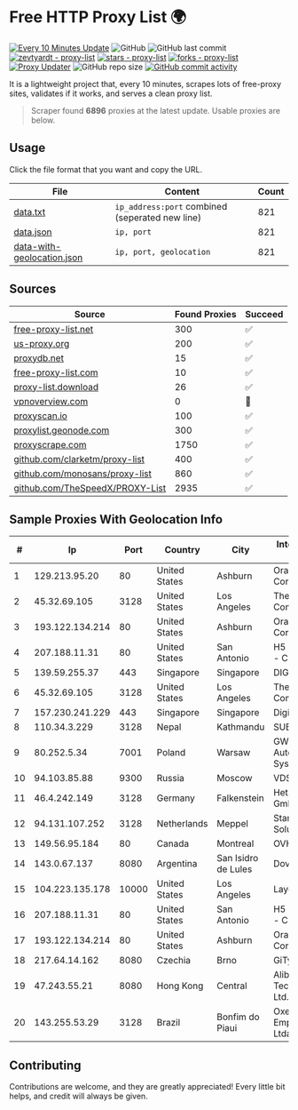 
# Free HTTP Proxy List 🌍

[![Every 10 Minutes Update](https://github.com/mertguvencli/http-proxy-list/actions/workflows/main.yml/badge.svg?branch=main)](https://github.com/mertguvencli/http-proxy-list/actions/workflows/main.yml)
![GitHub](https://img.shields.io/github/license/mertguvencli/http-proxy-list)
![GitHub last commit](https://img.shields.io/github/last-commit/mertguvencli/http-proxy-list)
[![zevtyardt - proxy-list](https://img.shields.io/static/v1?label=zevtyardt&message=proxy-list&color=blue&logo=github)](https://github.com/zevtyardt/proxy-list "Go to GitHub repo")
[![stars - proxy-list](https://img.shields.io/github/stars/zevtyardt/proxy-list?style=social)](https://github.com/zevtyardt/proxy-list)
[![forks - proxy-list](https://img.shields.io/github/forks/zevtyardt/proxy-list?style=social)](https://github.com/zevtyardt/proxy-list)
[![Proxy Updater](https://github.com/zevtyardt/proxy-list/workflows/Proxy%20Updater/badge.svg)](https://github.com/zevtyardt/proxy-list/actions?query=workflow:"Proxy+Updater")
![GitHub repo size](https://img.shields.io/github/repo-size/zevtyardt/proxy-list)
[![GitHub commit activity](https://img.shields.io/github/commit-activity/m/zevtyardt/proxy-list?logo=commits)](https://github.com/zevtyardt/proxy-list/commits/main)

It is a lightweight project that, every 10 minutes, scrapes lots of free-proxy sites, validates if it works, and serves a clean proxy list.

> Scraper found **6896** proxies at the latest update. Usable proxies are below.

## Usage

Click the file format that you want and copy the URL.

|File|Content|Count|
|----|-------|-----|
|[data.txt](https://raw.githubusercontent.com/mertguvencli/http-proxy-list/main/proxy-list/data.txt)|`ip_address:port` combined (seperated new line)|821|
|[data.json](https://raw.githubusercontent.com/mertguvencli/http-proxy-list/main/proxy-list/data.json)|`ip, port`|821|
|[data-with-geolocation.json](https://raw.githubusercontent.com/mertguvencli/http-proxy-list/main/proxy-list/data-with-geolocation.json)|`ip, port, geolocation`|821|

## Sources

|Source|Found Proxies|Succeed|
|------|-------------|-------|
|[free-proxy-list.net](https://free-proxy-list.net)|300|✅|
|[us-proxy.org](https://www.us-proxy.org)|200|✅|
|[proxydb.net](http://proxydb.net)|15|✅|
|[free-proxy-list.com](https://free-proxy-list.com/?page=&port=&type%5B%5D=http&type%5B%5D=https&up_time=0&search=Search)|10|✅|
|[proxy-list.download](https://www.proxy-list.download/HTTP)|26|✅|
|[vpnoverview.com](https://vpnoverview.com/privacy/anonymous-browsing/free-proxy-servers)|0|🚫|
|[proxyscan.io](https://www.proxyscan.io)|100|✅|
|[proxylist.geonode.com](https://proxylist.geonode.com/api/proxy-list?limit=300&page=1&sort_by=lastChecked&sort_type=desc&protocols=http,https)|300|✅|
|[proxyscrape.com](https://api.proxyscrape.com/v2/?request=displayproxies&protocol=http&timeout=10000&country=all&ssl=all&anonymity=all)|1750|✅|
|[github.com/clarketm/proxy-list](https://raw.githubusercontent.com/clarketm/proxy-list/master/proxy-list-raw.txt)|400|✅|
|[github.com/monosans/proxy-list](https://raw.githubusercontent.com/monosans/proxy-list/main/proxies/http.txt)|860|✅|
|[github.com/TheSpeedX/PROXY-List](https://raw.githubusercontent.com/TheSpeedX/PROXY-List/master/http.txt)|2935|✅|


## Sample Proxies With Geolocation Info

|#|Ip|Port|Country|City|Internet Service Provider|
|-|--|----|-------|----|-------------------------|
|1|129.213.95.20|80|United States|Ashburn|Oracle Corporation|
|2|45.32.69.105|3128|United States|Los Angeles|The Constant Company|
|3|193.122.134.214|80|United States|Ashburn|Oracle Corporation|
|4|207.188.11.31|80|United States|San Antonio|H5 Data Centers - Chandler LLC|
|5|139.59.255.37|443|Singapore|Singapore|DIGITALOCEAN|
|6|45.32.69.105|3128|United States|Los Angeles|The Constant Company|
|7|157.230.241.229|443|Singapore|Singapore|DigitalOcean, LLC|
|8|110.34.3.229|3128|Nepal|Kathmandu|SUBISU C7|
|9|80.252.5.34|7001|Poland|Warsaw|GWNET Autonomus System|
|10|94.103.85.88|9300|Russia|Moscow|VDSINA|
|11|46.4.242.149|3128|Germany|Falkenstein|Hetzner Online GmbH|
|12|94.131.107.252|3128|Netherlands|Meppel|Stark Industries Solutions LTD|
|13|149.56.95.184|80|Canada|Montreal|OVH Hosting|
|14|143.0.67.137|8080|Argentina|San Isidro de Lules|Dova SRL|
|15|104.223.135.178|10000|United States|Los Angeles|LayerHost|
|16|207.188.11.31|80|United States|San Antonio|H5 Data Centers - Chandler LLC|
|17|193.122.134.214|80|United States|Ashburn|Oracle Corporation|
|18|217.64.14.162|8080|Czechia|Brno|GiTy, a.s.|
|19|47.243.55.21|8080|Hong Kong|Central|Alibaba (US) Technology Co., Ltd.|
|20|143.255.53.29|3128|Brazil|Bonfim do Piaui|Oxente NET Empreendimentos Ltda - EPP|



## Contributing

Contributions are welcome, and they are greatly appreciated! Every
little bit helps, and credit will always be given.

